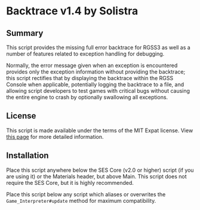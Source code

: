 
Backtrace v1.4 by Solistra
=============================================================================

Summary
-----------------------------------------------------------------------------
  This script provides the missing full error backtrace for RGSS3 as well as
a number of features related to exception handling for debugging.

  Normally, the error message given when an exception is encountered provides
only the exception information without providing the backtrace; this script
rectifies that by displaying the backtrace within the RGSS Console when
applicable, potentially logging the backtrace to a file, and allowing script
developers to test games with critical bugs without causing the entire engine
to crash by optionally swallowing all exceptions.

License
-----------------------------------------------------------------------------
  This script is made available under the terms of the MIT Expat license.
View [this page](http://sesvxace.wordpress.com/license/) for more detailed
information.

Installation
-----------------------------------------------------------------------------
  Place this script anywhere below the SES Core (v2.0 or higher) script (if
you are using it) or the Materials header, but above Main. This script does
not require the SES Core, but it is highly recommended.

  Place this script below any script which aliases or overwrites the 
`Game_Interpreter#update` method for maximum compatibility.

